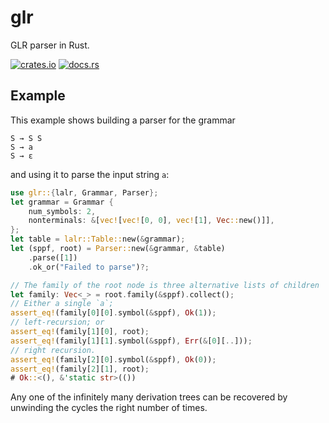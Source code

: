 # glr

GLR parser in Rust.

[![crates.io](https://img.shields.io/crates/v/glr.svg)](https://crates.io/crates/glr)
[![docs.rs](https://img.shields.io/docsrs/glr)](https://docs.rs/glr)

## Example

This example shows building a parser for the grammar

```text
S → S S
S → a
S → ε
```

and using it to parse the input string `a`:

```rust
use glr::{lalr, Grammar, Parser};
let grammar = Grammar {
    num_symbols: 2,
    nonterminals: &[vec![vec![0, 0], vec![1], Vec::new()]],
};
let table = lalr::Table::new(&grammar);
let (sppf, root) = Parser::new(&grammar, &table)
    .parse([1])
    .ok_or("Failed to parse")?;

// The family of the root node is three alternative lists of children
let family: Vec<_> = root.family(&sppf).collect();
// Either a single `a`;
assert_eq!(family[0][0].symbol(&sppf), Ok(1));
// left-recursion; or
assert_eq!(family[1][0], root);
assert_eq!(family[1][1].symbol(&sppf), Err(&[0][..]));
// right recursion.
assert_eq!(family[2][0].symbol(&sppf), Ok(0));
assert_eq!(family[2][1], root);
# Ok::<(), &'static str>(())
```

Any one of the infinitely many derivation trees can be recovered by
unwinding the cycles the right number of times.
